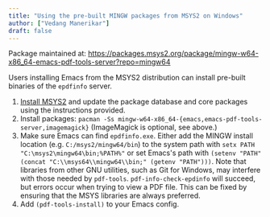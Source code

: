 ```yaml
---
title: "Using the pre-built MINGW packages from MSYS2 on Windows"
author: ["Vedang Manerikar"]
draft: false
---
```


Package maintained at: <https://packages.msys2.org/package/mingw-w64-x86_64-emacs-pdf-tools-server?repo=mingw64>

Users installing Emacs from the MSYS2 distribution can install pre-built binaries of the `epdfinfo` server.

1.  [Install MSYS2](https://www.msys2.org/) and update the package database and core packages using the instructions provided.
2.  Install packages: `pacman -Ss mingw-w64-x86_64-{emacs,emacs-pdf-tools-server,imagemagick}` (ImageMagick is optional, see above.)
3.  Make sure Emacs can find `epdfinfo.exe`. Either add the MINGW install location (e.g. `C:/msys2/mingw64/bin`) to the system path with `setx PATH "C:\msys2\mingw64\bin;%PATH%"` or set Emacs's path with `(setenv "PATH" (concat "C:\\msys64\\mingw64\\bin;" (getenv "PATH")))`. Note that libraries from other GNU utilities, such as Git for Windows, may interfere with those needed by `pdf-tools`. `pdf-info-check-epdinfo` will succeed, but errors occur when trying to view a PDF file. This can be fixed by ensuring that the MSYS libraries are always preferred.
4.  Add `(pdf-tools-install)` to your Emacs config.
